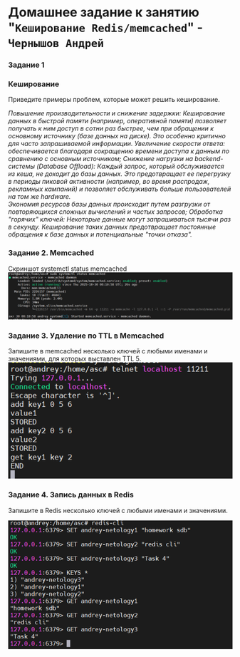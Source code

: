 # Домашнее задание к занятию "`Кеширование Redis/memcached`" - `Чернышов Андрей`

### Задание 1
### Кеширование
Приведите примеры проблем, которые может решить кеширование.

*Повышение производительности и снижение задержки: Кеширование данных в быстрой памяти (например, оперативной памяти) позволяет получать к ним доступ в сотни раз быстрее, чем при обращении к основному источнику (базе данных на диске). Это особенно критично для часто запрашиваемой информации. 
Увеличение скорости ответа: обеспечивается благодаря сокращению времени доступа к данным по сравнению с основным источником;
Снижение нагрузки на backend-системы (Database Offload): Каждый запрос, который обслуживается из кеша, не доходит до базы данных. Это предотвращает ее перегрузку в периоды пиковой активности (например, во время распродаж, рекламных кампаний) и позволяет обслуживать больше пользователей на том же hardware.  
Экономия ресурсов базы данных происходит путем разгрузки от повторяющихся сложных вычислений и частых запросов;
Обработка "горячих" ключей: Некоторые данные могут запрашиваться тысячи раз в секунду. Кеширование таких данных предотвращает постоянные обращения к базе данных и потенциальные "точки отказа".*

### Задание 2. Memcached
Скриншот systemctl status memcached
![systemctl status memcached](https://github.com/ANDREYTOLOGY/sdb-hw/blob/main/img/status_memcached.png)

### Задание 3. Удаление по TTL в Memcached
Запишите в memcached несколько ключей с любыми именами и значениями, для которых выставлен TTL 5.
![del key memcached](https://github.com/ANDREYTOLOGY/sdb-hw/blob/main/img/del_key_memcached.png)



### Задание 4. Запись данных в Redis
Запишите в Redis несколько ключей с любыми именами и значениями.

![redis cli](https://github.com/ANDREYTOLOGY/sdb-hw/blob/main/img/redis_cli.png)
